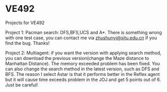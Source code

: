 # VE492


Projects for VE492


Project 1: Pacman search: DFS,BFS,UCS and A*. There is something wrong with one test case, you can contact me via zhushunyi@sjtu.edu.cn if you find the bug. Thanks!


Project 2: Multiagent: if you want the version with applying search method, you can download the previous version(change the Maze distance to Manhattan Distance). The memory exceeded problem has been fixed. You can also change the search method in the latest version, such as DFS and BFS. The reason I select Astar is that it performs better in the Reflex agent but it will cause time exceeds problem in the JOJ and get 5 points out of 6. Just be careful!
